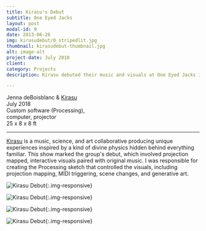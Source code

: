 ```yaml
---
title: Kirasu's Debut
subtitle: One Eyed Jacks
layout: post
modal-id: 9
date: 2013-06-26
img: kirasudebut/0_stripedlit.jpg
thumbnail: kirasudebut-thumbnail.jpg
alt: image-alt
project-date: July 2018
client:
category: Projects
description: Kirasu debuted their music and visuals at One Eyed Jacks in New Orleans.

---
```


Jenna deBoisblanc & [Kirasu](http://www.kirasumusic.com/)   
July 2018  
Custom software (Processing),  
computer, projector     
25 x 8 x 8 ft  

---

[Kirasu](http://www.kirasumusic.com/) is a music, science, and art collaborative producing unique experiences inspired by a kind of divine physics hidden behind everything familiar. This show marked the group's debut, which involved projection mapped, interactive visuals paired with original music. I was responsible for creating the Processing sketch that controlled the visuals, including projection mapping, MIDI triggering, scene changes, and generative art.


![Kirasu Debut]({{site.url}}/img/portfolio/kirasudebut/neon3.jpg){:.img-responsive}

![Kirasu Debut]({{site.url}}/img/portfolio/kirasudebut/pink.jpg){:.img-responsive}

![Kirasu Debut]({{site.url}}/img/portfolio/kirasudebut/splash2.jpg){:.img-responsive}

![Kirasu Debut]({{site.url}}/img/portfolio/kirasudebut/crowd.jpg){:.img-responsive}
